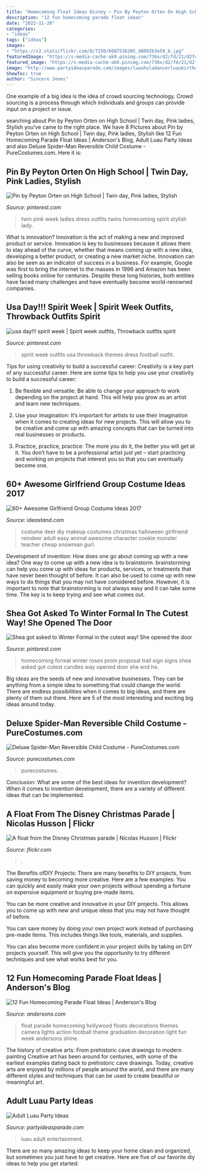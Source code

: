 ```yaml
---
title: "Homecoming Float Ideas Disney ~ Pin By Peyton Orten On High School"
description: "12 fun homecoming parade float ideas"
date: "2022-11-20"
categories:
- "ideas"
tags: ["ideas"]
images:
- "https://c2.staticflickr.com/8/7150/6687536205_d8092b3e59_b.jpg"
featuredImage: "https://s-media-cache-ak0.pinimg.com/736x/d2/fd/21/d2fd212882169a2ede47c93dca32ab6f.jpg"
featured_image: "https://s-media-cache-ak0.pinimg.com/736x/d2/fd/21/d2fd212882169a2ede47c93dca32ab6f.jpg"
image: "http://www.partyideasparade.com/images/luauhuladancerluaubirthdayparty.jpg"
ShowToc: true
author: "Sincere Jones"
---
```



One example of a big idea is the idea of crowd sourcing technology. Crowd sourcing is a process through which individuals and groups can provide input on a project or issue.

	

		
searching about Pin by Peyton Orten on High School | Twin day, Pink ladies, Stylish you've came to the right place. We have 8 Pictures about Pin by Peyton Orten on High School | Twin day, Pink ladies, Stylish like 12 Fun Homecoming Parade Float Ideas | Anderson&#039;s Blog, Adult Luau Party Ideas and also Deluxe Spider-Man Reversible Child Costume - PureCostumes.com. Here it is:
		
    
## Pin By Peyton Orten On High School | Twin Day, Pink Ladies, Stylish

<img loading=lazy src="https://i.pinimg.com/736x/a1/91/05/a191052ac1b9b3c5fa1d7f15f397ae23--homecoming-outfits-homecoming-week.jpg" onerror="this.onerror=null;this.src='https://tse1.mm.bing.net/th?id=OIP.DC13iIrpLsKXQljHWBOjuAHaJ5&amp;pid=15.1';" alt="Pin by Peyton Orten on High School | Twin day, Pink ladies, Stylish">

_Source: pinterest.com_

>twin pink week ladies dress outfits twins homecoming spirit stylish lady. 

	

What is innovation?
Innovation is the act of making a new and improved product or service. Innovation is key to businesses because it allows them to stay ahead of the curve, whether that means coming up with a new idea, developing a better product, or creating a new market niche. Innovation can also be seen as an indicator of success in a business. For example, Google was first to bring the internet to the masses in 1996 and Amazon has been selling books online for centuries. Despite these long histories, both entities have faced many challenges and have eventually become world-renowned companies.

    
## Usa Day!!! Spirit Week | Spirit Week Outfits, Throwback Outfits Spirit

<img loading=lazy src="https://i.pinimg.com/736x/b5/73/fa/b573fab84a438a6cc47cdc40716698ed.jpg" onerror="this.onerror=null;this.src='https://tse3.mm.bing.net/th?id=OIP.iG-LXPYIfJVMpajRiulDkQHaJ8&amp;pid=15.1';" alt="usa day!!! spirit week | Spirit week outfits, Throwback outfits spirit">

_Source: pinterest.com_

>spirit week outfits usa throwback themes dress football outfit. 

	

Tips for using creativity to build a successful career:
Creativity is a key part of any successful career. Here are some tips to help you use your creativity to build a successful career:
1. Be flexible and versatile: Be able to change your approach to work depending on the project at hand. This will help you grow as an artist and learn new techniques.

2. Use your imagination: It’s important for artists to use their imagination when it comes to creating ideas for new projects. This will allow you to be creative and come up with amazing concepts that can be turned into real businesses or products.

3. Practice, practice, practice: The more you do it, the better you will get at it. You don’t have to be a professional artist just yet – start practicing and working on projects that interest you so that you can eventually become one.


    
## 60+ Awesome Girlfriend Group Costume Ideas 2017

<img loading=lazy src="https://ideastand.com/wp-content/uploads/2016/10/girlfriend-group-costume/12-girlfriend-group-costume-ideas-1.jpg" onerror="this.onerror=null;this.src='https://tse1.mm.bing.net/th?id=OIP.XbdblZxfKQVV7UgvlIh_YAHaLH&amp;pid=15.1';" alt="60+ Awesome Girlfriend Group Costume Ideas 2017">

_Source: ideastand.com_

>costume deer diy makeup costumes christmas halloween girlfriend reindeer adult easy animal awesome character cookie monster teacher cheap snowman gurl. 

	

Development of invention: How does one go about coming up with a new idea?
One way to come up with a new idea is to brainstorm. brainstorming can help you come up with ideas for products, services, or treatments that have never been thought of before. It can also be used to come up with new ways to do things that you may not have considered before. However, it is important to note that brainstorming is not always easy and it can take some time. The key is to keep trying and see what comes out.

    
## Shea Got Asked To Winter Formal In The Cutest Way! She Opened The Door

<img loading=lazy src="https://s-media-cache-ak0.pinimg.com/736x/d2/fd/21/d2fd212882169a2ede47c93dca32ab6f.jpg" onerror="this.onerror=null;this.src='https://tse4.mm.bing.net/th?id=OIP.MHIPX7fWua8f6wWAzdXpWAHaJ4&amp;pid=15.1';" alt="Shea got asked to Winter Formal in the cutest way! She opened the door">

_Source: pinterest.com_

>homecoming formal winter roses prom proposal trail sign signs shea asked got cutest candles way opened door she end he. 

	

Big ideas are the seeds of new and innovative businesses. They can be anything from a simple idea to something that could change the world. There are endless possibilities when it comes to big ideas, and there are plenty of them out there. Here are 5 of the most interesting and exciting big ideas around today.

    
## Deluxe Spider-Man Reversible Child Costume - PureCostumes.com

<img loading=lazy src="https://www.purecostumes.com/mm5/graphics/00000001/R880799_full_1.jpg" onerror="this.onerror=null;this.src='https://tse1.mm.bing.net/th?id=OIP.dlvNkiEBACPX7njqfevktAHaLO&amp;pid=15.1';" alt="Deluxe Spider-Man Reversible Child Costume - PureCostumes.com">

_Source: purecostumes.com_

>purecostumes. 

	

Conclusion: What are some of the best ideas for invention development?
When it comes to invention development, there are a variety of different ideas that can be implemented.

    
## A Float From The Disney Christmas Parade | Nicolas Husson | Flickr

<img loading=lazy src="https://c2.staticflickr.com/8/7150/6687536205_d8092b3e59_b.jpg" onerror="this.onerror=null;this.src='https://tse2.mm.bing.net/th?id=OIP.5SU3rYoYK8mJQYjyDOcGjwHaFj&amp;pid=15.1';" alt="A float from the Disney Christmas parade | Nicolas Husson | Flickr">

_Source: flickr.com_

>. 

	

The Benefits ofDIY Projects:
There are many benefits to DIY projects, from saving money to becoming more creative. Here are a few examples: 
You can quickly and easily make your own projects without spending a fortune on expensive equipment or buying pre-made items. 

You can be more creative and innovative in your DIY projects. This allows you to come up with new and unique ideas that you may not have thought of before. 

You can save money by doing your own project work instead of purchasing pre-made items. This includes things like tools, materials, and supplies. 

You can also become more confident in your project skills by taking on DIY projects yourself. This will give you the opportunity to try different techniques and see what works best for you.

    
## 12 Fun Homecoming Parade Float Ideas | Anderson&#039;s Blog

<img loading=lazy src="http://www.andersons.com/blog/wp-content/uploads/2014/09/Hollywood.jpg" onerror="this.onerror=null;this.src='https://tse4.mm.bing.net/th?id=OIP.fwCRmpjfXXMuS7Q4JFxZ5gHaFm&amp;pid=15.1';" alt="12 Fun Homecoming Parade Float Ideas | Anderson&#039;s Blog">

_Source: andersons.com_

>float parade homecoming hollywood floats decorations themes camera lights action football theme graduation decoration light fun week andersons shine. 

	

The history of creative arts: From prehistoric cave drawings to modern painting
Creative art has been around for centuries, with some of the earliest examples dating back to prehistoric cave drawings. Today, creative arts are enjoyed by millions of people around the world, and there are many different styles and techniques that can be used to create beautiful or meaningful art.

    
## Adult Luau Party Ideas

<img loading=lazy src="http://www.partyideasparade.com/images/luauhuladancerluaubirthdayparty.jpg" onerror="this.onerror=null;this.src='https://tse4.mm.bing.net/th?id=OIP.TlK8AHQdoE4lpXNKeABN7QHaJ4&amp;pid=15.1';" alt="Adult Luau Party Ideas">

_Source: partyideasparade.com_

>luau adult entertainment. 

	

There are so many amazing ideas to keep your home clean and organized, but sometimes you just have to get creative. Here are five of our favorite diy ideas to help you get started: 

